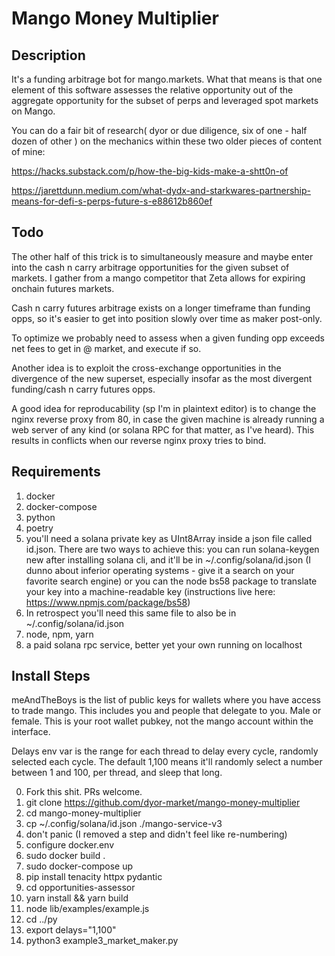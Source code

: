 # Mango Money Multiplier

## Description

It's a funding arbitrage bot for mango.markets. What that means is that one element of this software assesses the relative opportunity out of the aggregate opportunity for the subset of perps and leveraged spot markets on Mango.


You can do a fair bit of research( dyor or due diligence, six of one - half dozen of other ) on the mechanics within these two older pieces of content of mine:


https://hacks.substack.com/p/how-the-big-kids-make-a-shtt0n-of


https://jarettdunn.medium.com/what-dydx-and-starkwares-partnership-means-for-defi-s-perps-future-s-e88612b860ef


## Todo

The other half of this trick is to simultaneously measure and maybe enter into the cash n carry arbitrage opportunities for the given subset of markets. I gather from a mango competitor that Zeta allows for expiring onchain futures markets.


Cash n carry futures arbitrage exists on a longer timeframe than funding opps, so it's easier to get into position slowly over time as maker post-only. 


To optimize we probably need to assess when a given funding opp exceeds net fees to get in @ market, and execute if so.


Another idea is to exploit the cross-exchange opportunities in the divergence of the new superset, especially insofar as the most divergent funding/cash n carry futures opps.


A good idea for reproducability (sp I'm in plaintext editor) is to change the nginx reverse proxy from 80, in case the given machine is already running a web server of any kind (or solana RPC for that matter, as I've heard). This results in conflicts when our reverse nginx proxy tries to bind.


## Requirements

1. docker
2. docker-compose
3. python
4. poetry
5. you'll need a solana private key as UInt8Array inside a json file called id.json. There are two ways to achieve this: you can run solana-keygen new after installing solana cli, and it'll be in ~/.config/solana/id.json (I dunno about inferior operating systems - give it a search on your favorite search engine) or you can the node bs58 package to translate your key into a machine-readable key (instructions live here: https://www.npmjs.com/package/bs58)
6. In retrospect you'll need this same file to also be in ~/.config/solana/id.json
7. node, npm, yarn
8. a paid solana rpc service, better yet your own running on localhost

## Install Steps

meAndTheBoys is the list of public keys for wallets where you have access to trade mango. This includes you and people that delegate to you. Male or female. This is your root wallet pubkey, not the mango account within the interface.

Delays env var is the range for each thread to delay every cycle, randomly selected each cycle. The default 1,100 means it'll randomly select a number between 1 and 100, per thread, and sleep that long.


0. Fork this shit. PRs welcome.
1. git clone https://github.com/dyor-market/mango-money-multiplier
2. cd mango-money-multiplier
3. cp ~/.config/solana/id.json ./mango-service-v3
4. don't panic (I removed a step and didn't feel like re-numbering)
5. configure docker.env
6. sudo docker build .
7. sudo docker-compose up
8. pip install tenacity httpx pydantic
9. cd opportunities-assessor
10. yarn install && yarn build
11. node lib/examples/example.js
12. cd ../py
13. export delays="1,100"
14. python3 example3_market_maker.py
